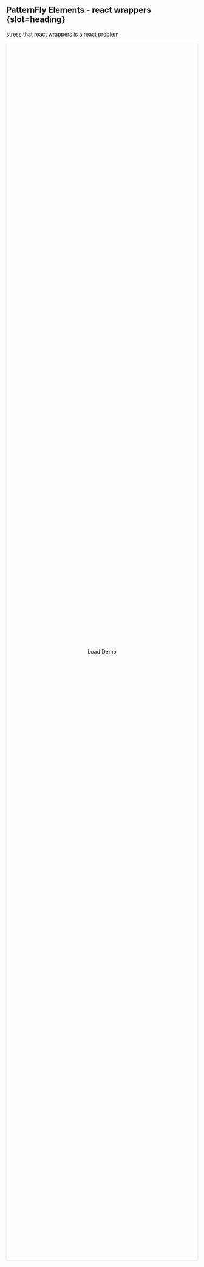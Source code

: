 ## PatternFly Elements - react wrappers {slot=heading}

<span slot=notes>stress that react wrappers is a react problem</span>

<div id="demo">
  <pf-button onclick="this.nextElementSibling.src=this.nextElementSibling.dataset.src;this.hidden=true;">Load Demo</pf-button>
  <iframe width="100%"
          data-src="https://codesandbox.io/p/sandbox/pfe-react-wrappers-3g6x6r?embed=1&file=src/App.tsx"
          loading="lazy"
          allowfullscreen></iframe>
</div>

<style>
#slide-body {
  padding: 0 !important;
}
#demo {
  display: grid;
  grid-template-areas: 'all';
  place-items: center;
}
#demo > * {
  grid-area: all;
}
iframe {
  border: 1px solid rgba(0, 0, 0, 0.1);
  border-radius:2px;
  height: 80vh;
}
</style>
